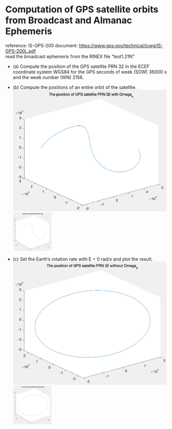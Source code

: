 # Computation of GPS satellite orbits from Broadcast and Almanac Ephemeris
reference: IS-GPS-200 document: https://www.gps.gov/technical/icwg/IS-GPS-200L.pdf  <br /> 
read the broadcast ephemeris from the RINEX file “test1.21N”
*  (a) Compute the position of the GPS satellite PRN 32 in the ECEF coordinate system WGS84 for the GPS seconds of week (SOW) 36000 s and the week number (WN) 2156.

*  (b) Compute the positions of an entire orbit of the satellite.
![My Image](https://github.com/TzuLai/GPS-satellite-orbits/blob/main/b.png)<img src="https://github.com/TzuLai/GPS-satellite-orbits/blob/main/b.png"  width="120" height="120">


*  (c) Set the Earth’s rotation rate with E = 0 rad/s and plot the result.
![My Image](https://github.com/TzuLai/GPS-satellite-orbits/blob/main/c.png)<img src="https://github.com/TzuLai/GPS-satellite-orbits/blob/main/c.png"  width="120" height="120">
